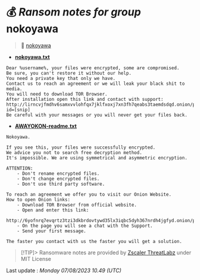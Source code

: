 # 💰 _Ransom notes for group_ nokoyawa
> 🔗 [nokoyawa](group/nokoyawa)
* **[nokoyawa.txt](https://ransomware.live/ransomware_notes/nokoyawa/nokoyawa.txt)**

```
Dear %username%, your files were encrypted, some are compromised.
Be sure, you can't restore it without our help.
You need a private key that only we have.
Contact us to reach an agreement or we will leak your black shit to media.
You will need to download TOR Browser.
After installation open this link and contact with support:
http://lirncvjfmdhv6samxvvlohfqx7jklfxoxj7xn3fh7qeabs3taemdsdqd.onion/pay
id=[snip]
Be careful with your messages or you will never get your files back.

```
* **[AWAYOKON-readme.txt](https://ransomware.live/ransomware_notes/nokoyawa/AWAYOKON-readme.txt)**

```
Nokoyawa.

If you see this, your files were successfully encrypted.
We advice you not to search free decryption method.
It's impossible. We are using symmetrical and asymmetric encryption.

ATTENTION:
	- Don't rename encrypted files.
	- Don't change encrypted files.
	- Don't use third party software.
	
To reach an agreement we offer you to visit our Onion Website.
How to open Onion links:
	- Download TOR Browser from official website.
	- Open and enter this link:
		http://6yofnrq7evqrtz3tzi3dkbrdovtywd35lx3iqbc5dyh367nrdh4jgfyd.onion/pay/[snip]
	- On the page you will see a chat with the Support.
	- Send your first message.
	
The faster you contact with us the faster you will get a solution.

```


> [!TIP]> Ransomware notes are provided by [Zscaler ThreatLabz](https://github.com/threatlabz/ransomware_notes) under MIT License
> 




Last update : _Monday 07/08/2023 10.49 (UTC)_


